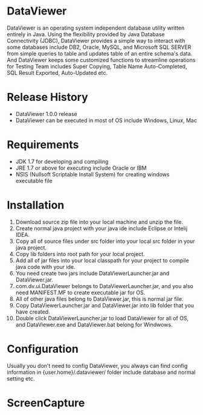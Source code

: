 # DataViewer
DataViewer is an operating system independent database utility written entirely in Java. Using the flexibility provided by Java Database Connectivity (JDBC), DataViewer provides a simple way to interact with some databases include DB2, Oracle, MySQL, and Microsoft SQL SERVER from simple queries to table and updates table of an entire schema's data. And DataViewer keeps some customized functions to streamline operations for Testing Team includes Super Copying, Table Name Auto-Completed, SQL Result Exported, Auto-Updated etc.

# Release History
  - DataViewer 1.0.0 release
  - DataViewer can be executed in most of OS include Windows, Linux, Mac

# Requirements
  - JDK 1.7 for developing and compiling
  - JRE 1.7 or above for executing include Oracle or IBM
  - NSIS (Nullsoft Scriptable Install System) for creating windows executable file

# Installation
  1. Download source zip file into your local machine and unzip the file.
  2. Create normal java project with your java ide include Eclipse or Intelij IDEA.
  3. Copy all of source files under src folder into your local src folder in your java project.
  4. Copy lib folders into root path for your local project.
  5. Add all of jar files into your local classpath for your project to compile java code with your ide.
  6. You need create two jars include DataViewerLauncher.jar and DataViewer.jar.
  7. com.dv.ui.DataViewer belongs to DataViewerLauncher.jar, and you also need MANIFEST.MF to create executable jar for OS.
  8. All of other java files belong to DataViewer.jar, this is normal jar file.
  9. Copy DataViewerLauncher.jar and DataViewer.jar into lib folder that you have created.
  10. Double click DataViewerLauncher.jar to load DataViewer for all of OS, and DataViewer.exe and DataViewer.bat belong for Windwows.

# Configuration
Usually you don't need to config DataViewer, you always can find config information in {user.home}/.dataviewer/ folder include database and normal setting etc.

# ScreenCapture

